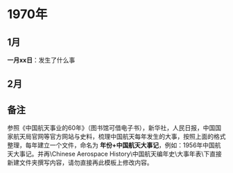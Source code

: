 <!--
 * @Author: blueWALL-E
 * @Date: 2025-06-25 14:27:14
 * @LastEditTime: 2025-06-25 14:43:11
 * @FilePath: \Chinese Aerospace History\中国航天编年史\大事年表\中国航天大事记-模板.md
 * @Description: 中国航天大事记
 * @Wearing:  Read only, do not modify place!!! 
 * @Shortcut keys:  ctrl+alt+/ ctrl+alt+z
-->

# 1970年

## 1月

**一月xx日**：发生了什么事

## 2月

## 备注

参照《中国航天事业的60年》（图书馆可借电子书），新华社，人民日报，中国国家航天局官网等官方网站与史料，梳理中国航天每年发生的大事，按照上面的格式整理，每年建立一个文件，命名为 **年份+中国航天大事记**，例如：1956年中国航天大事记。并再\Chinese Aerospace History\中国航天编年史\大事年表\下直接新建文件夹撰写内容，请勿直接再此模板上修改内容。
